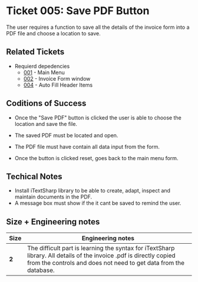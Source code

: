 Ticket 005:  Save PDF Button
=======================

The user requires a function to save all the details of the invoice form into a PDF file and choose a location to save. 



Related Tickets
---------------

* Requierd depedencies
    * [001](./001.md) - Main Menu
    * [002](./002.md) - Invoice Form window
    * [004](./004.md) - Auto Fill Header Items


Coditions of Success
--------------------
* Once the "Save PDF" button is clicked the user is able to choose the location and save the file. 

* The saved PDF must be located and open.

* The PDF file must have contain all data input from the form.

* Once the button is clicked reset, goes back to the main menu form.



Techical Notes
--------------

* Install iTextSharp library to be able to create, adapt, inspect and maintain documents in the PDF.
* A message box must show if the it cant be saved to remind the user.



Size + Engineering notes
----------------------
| Size | Engineering notes | 
| -------- | -------- |
| **2**    | The difficult part is learning the syntax for iTextSharp library. All details of the invoice .pdf is directly copied from the controls and does not need to get data from the database. | 
